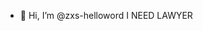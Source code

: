 - 👋 Hi, I’m @zxs-helloword
I NEED LAWYER
<!---
zxs-helloword/zxs-helloword is a ✨ special ✨ repository because its `README.md` (this file) appears on your GitHub profile.
You can click the Preview link to take a look at your changes.
--->
